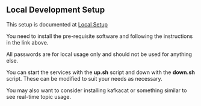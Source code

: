 ## Local Development Setup

This setup is documented at [Local Setup](https://justice.gov.bc.ca/wiki/display/EA/Local+Development+Configuration)

You need to install the pre-requisite software and following the instructions in the link above.

All passwords are for local usage only and should not be used for anything else.

You can start the services with the **up.sh** script and down with the **down.sh** script.
These can be modified to suit your needs as necessary.

You may also want to consider installing kafkacat or something similar to see real-time topic usage.

